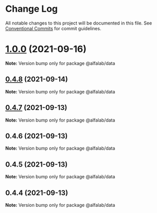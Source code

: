 # Change Log

All notable changes to this project will be documented in this file.
See [Conventional Commits](https://conventionalcommits.org) for commit guidelines.

# [1.0.0](https://github.com/alfa-laboratory/utils/compare/@alfalab/data@0.4.8...@alfalab/data@1.0.0) (2021-09-16)

**Note:** Version bump only for package @alfalab/data





## [0.4.8](https://github.com/alfa-laboratory/utils/compare/@alfalab/data@0.4.7...@alfalab/data@0.4.8) (2021-09-14)

**Note:** Version bump only for package @alfalab/data





## [0.4.7](https://github.com/alfa-laboratory/utils/compare/@alfalab/data@0.4.5...@alfalab/data@0.4.7) (2021-09-13)

**Note:** Version bump only for package @alfalab/data





## 0.4.6 (2021-09-13)

**Note:** Version bump only for package @alfalab/data





## 0.4.5 (2021-09-13)

**Note:** Version bump only for package @alfalab/data





## 0.4.4 (2021-09-13)

**Note:** Version bump only for package @alfalab/data
